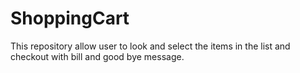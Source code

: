 # ShoppingCart
This repository allow user to look and select the items in the list and checkout with bill and good bye message. 
